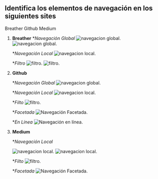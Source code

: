 ## Identifica los elementos de navegación en los siguientes sites

 Breather
 Github
 Medium



1. **Breather**
    **Navegación Global*
    ![navegacion global](images/global.png).
    ![navegacion global](images/global_2.png).

    **Navegación Local*
    ![navegacion local](local.png).

    **Filtro*
      ![filtro](images/filtro_1.png).
      ![filtro](images/filtro_2.png).

2. **Github**


    **Navegación Global*
    ![navegacion global](images/github_global.png).
    
    
    **Navegación Local*
    ![navegacion local](images/github_local.png).
    

    **Filto*
    ![filtro](images/github_filtro.png).
      
      
    **Facetada*
    ![Navegación Facetada](images/github_facetada.png).
      
      
     **En Línea*
     ![Navegación en línea](images/github_enlinea.png).

3. **Medium**

    **Navegación Local*

    ![navegacion local](images/medium_local.png).
    ![navegacion local](images/medium_local_2.png).

     **Filto*
     ![filtro](images/medium_filtro.png).
     
    **Facetada*
    ![Navegación Facetada](images/medium_facetada.png).
